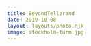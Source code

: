 ```yaml
---
title: BeyondTellerand
date: 2019-10-08
layout: layouts/photo.njk
image: stockholm-turm.jpg
---
```

